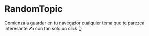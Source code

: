 # RandomTopic

Comienza a guardar en tu navegador cualquier tema que te parezca interesante ✍ con tan solo un click 👆


